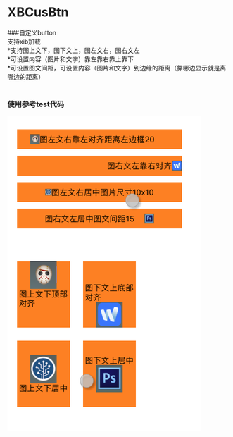 # XBCusBtn<br>
###自定义button<br>支持xib加载<br>
*支持图上文下，图下文上，图左文右，图右文左<br>
*可设置内容（图片和文字）靠左靠右靠上靠下<br>
*可设置图文间距，可设置内容（图片和文字）到边缘的距离（靠哪边显示就是离哪边的距离）<br><br>

### 使用参考test代码

![image](https://github.com/huisedediao/XBCusBtn/raw/master/show.png)
